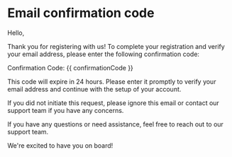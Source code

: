 # Email confirmation code

Hello,

Thank you for registering with us! To complete your registration and verify your email address, please enter the following confirmation code:

Confirmation Code: {{ confirmationCode }}

This code will expire in 24 hours. Please enter it promptly to verify your email address and continue with the setup of your account.

If you did not initiate this request, please ignore this email or contact our support team if you have any concerns.

If you have any questions or need assistance, feel free to reach out to our support team.

We're excited to have you on board!

<subscriptions-footer />
